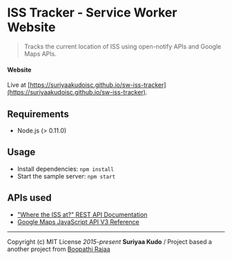 # ISS Tracker - Service Worker Website
> Tracks the current location of ISS using open-notify APIs and Google Maps APIs.

#### Website
Live at [https://suriyaakudoisc.github.io/sw-iss-tracker](https://suriyaakudoisc.github.io/sw-iss-tracker).

## Requirements
+ Node.js (> 0.11.0)

## Usage
+ Install dependencies: `npm install`
+ Start the sample server: `npm start`

## APIs used
+ ["Where the ISS at?" REST API Documentation](http://wheretheiss.at/w/developer)
+ [Google Maps JavaScript API V3 Reference](https://developers.google.com/maps/documentation/javascript/reference)


----
Copyright (c) MIT License *2015-present* **Suriyaa Kudo** / Project based a another project from [Boopathi Rajaa](https://github.com/boopathi/sw-demo-iss)
